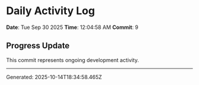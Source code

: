 # Daily Activity Log

**Date**: Tue Sep 30 2025
**Time**: 12:04:58 AM
**Commit**: 9

## Progress Update

This commit represents ongoing development activity.

---
Generated: 2025-10-14T18:34:58.465Z
